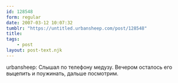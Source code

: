```yaml
---
id: 128548
form: regular
date: 2007-03-12 10:07:32
tumblr: "https://untitled.urbansheep.com/post/128548"
title:
tags:
    - post
layout: post-text.njk
---
```


<p>urbansheep: Слышал по телефону медузу. Вечером осталось его выцепить и поужинать, дальше посмотрим.</p>

